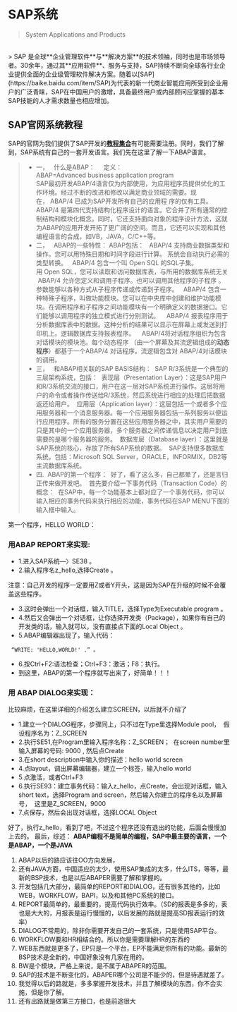 # SAP系统
 > System Applications and Products       
<br/>
> SAP 是全球**企业管理软件**与**解决方案**的技术领袖，同时也是市场领导者。30余年，通过其**应用软件**、服务与支持，SAP持续不断向全球各行业企业提供全面的企业级管理软件解决方案。随着以[SAP](https://baike.baidu.com/item/SAP)为代表的新一代商业智能应用所受到企业用户的广泛青睐，SAP在中国用户的激增，具备最终用户或内部顾问应掌握的基本SAP技能的人才需求数量也相应增加。

## SAP官网系统教程

SAP的官网为我们提供了SAP开发的[**教程集合**](https://www.sap.com/china/developer/tutorial-navigator.html)有可能需要注册。同时，我们了解到，SAP系统有自己的一套开发语言。我们先在这里了解一下ABAP语言。
> - 一，   什么是ABAP： 
   定义：ABAP=Advanced business application program 
     <br/>
     SAP最初开发ABAP/4语言仅为内部使用，为应用程序员提供优化的工作环境。经过不断的改进和修改以满足商业领域的需要。现在， ABAP/4 已成为SAP开发所有自己的应用程 序的仅有工具。 
ABAP/4 是第四代支持结构化程序设计的语言。它合并了所有通常的控制结构和模块化概念。同时，它还支持面向对象的程序设计方法，这就为ABAP的应用开发开拓了更广阔的空间。而且，它还可以实现和其他编程语言的合成，如VB，JAVA，C/C++等。 
> - 二，   ABAP的一些特性：
> ABAP包括： 
>  ABAP/4 支持商业数据类型和操作。您可以用特殊日期和时间字段进行计算。 系统会自动执行必需的类型转换。 
>  ABAP/4 包含一个叫 Open SQL 的SQL子集。用 Open SQL，您可以读取和访问数据库表，与所用的数据库系统无关 
>  ABAP/4 允许您定义和调用子程序。也可以调用其他程序的子程序 。参数能够以各种方式从子程序传递或传递到子程序。 
>  ABAP/4 包含一种特殊子程序，叫做功能模块。您可以在中央库中创建和维护功能模块。在调用程序和子程序之间功能模块有一个明确定义的数据接口。它们能够以调用程序的独立模式进行分别测试。 
>   ABAP/4 报表程序用于分析数据库表中的数据。这种分析的结果可以显示在屏幕上或发送到打印机上。逻辑数据库支持报表程序。 
>   ABAP/4将对话程序组织为包含对话模块的模块池。每个动态程序 （由一个屏幕及其流逻辑组成的**动态程序**）都基于一个ABAP/4 对话程序。流逻辑包含对 ABAP/4对话模块的调用。 
> - 三，   和ABAP相关联的SAP BASIS结构： 
> SAP R/3系统是一个典型的三层架构系统，包括： 
> 表现层（Presentation Layer）：这是SAP用户和R/3系统交流的接口，用户在这一层对SAP系统进行操作。这层将用户的命令或者操作传送给R/3系统，然后系统进行相应的处理后把数据返还给用户。 
> 应用层（Application layer）：这层包括一个或者多个应用服务器和一个消息服务器。每一个应用服务器包括一系列服务以便运行应用程序。所有的服务分置在这些应用服务器之中，其实用户需要的只是其中的一个应用服务器，多个服务器之间传递信息以决定用户到底需要的是哪个服务器的服务。 
> 数据库层（Database layer）：这里就是SAP系统的核心，存放了所有SAP系统的数据。 
> SAP支持很多数据库系统，包括：Microsoft SQL Server，ORACLE，INFORMIX，DB2等主流数据库系统。 
> - 四.  ABAP的第一个程序： 
> 好了，看了这么多，自己都晕了，还是言归正传来做开发吧。 
> 首先要介绍一下事务代码（Transaction Code）的概念： 
> 在SAP中，每一个功能基本上都对应了一个事务代码，你可以输入相应的事务代码来执行相应的功能，事务代码在SAP MENU下面的输入框中输入。 

 第一个程序，HELLO WORLD： 
### 用ABAP REPORT来实现: 
  - 1.进入SAP系统—〉SE38 。 
  - 2.输入程序名z_hello,选择Create 。 
 
注意：自己开发的程序一定要用Z或者Y开头，这是因为SAP在升级的时候不会覆盖这些程序。 
 - 3.这时会弹出一个对话框，输入TITLE，选择Type为Executable program 。 
 - 4.然后又会弹出一个对话框，让你选择开发类（Package），如果你有自己的开发类的话，输入就可以，没有直接点下面的Local Object 。 
 - 5.ABAP编辑器出现了，输入代码： 
 
```ABAP
 “WRITE: 'HELLO,WORLD!' .” 。
```
- 6.按Ctrl+F2:语法检查；Ctrl+F3：激活；F8：执行。 
- 到这里，ABAP的第一个程序就写出来了，好简单！！！ 

### 用 ABAP DIALOG来实现： 
比较麻烦，在这里详细的介绍怎么建立SCREEN，以后就不介绍了 
- 1.建立一个DIALOG程序，步骤同上，只不过在Type里选择Module pool， 
假设程序名为：Z_SCREEN 
- 2.执行SE51,在Program里输入程序名称：Z_SCREEN； 
在screen number里输入屏幕的号码: 9000 , 然后点Create 
- 3.在short description中输入你的描述：hello world screen 
- 4.点layout，调出屏幕编辑器，建立一个标签，输入hello world 
- 5.点激活，或者Ctrl+F3 
- 6.执行SE93：建立事务代码：输入z_hello，点Create，会出现对话框，输入short text，选择Program and screen，然后输入你建立的程序名以及屏幕号， 
这里是Z_SCREEN，9000 
- 7.点保存，然后会出现对话框，选择LOCAL Object 

好了，执行z_hello，看到了吧，不过这个程序还没有退出的功能，后面会慢慢加上去的。
最后，综述：
**ABAP编程不是简单的编程，SAP中最主要的语言，一个是ABAP，一个是JAVA**

1. ABAP以后的路应该往OO方向发展， 
2. 还有JAVA方面，中国适应的太少，使用SAP集成的太多，什么ITS，等等，最新的BSP技术，也是以后ABAPER需要了解和掌握的。 
3. 开发包括几大部分，最简单的REPORT和DIALOG，还有很多其他的，比如WEB，WORKFLOW，BAPI，以及和其他PC系统的接口。 
4. REPORT最简单的，最重要的，提高代码执行效率。（SD的报表是多多的，表也是大大的，月报表是运行慢慢的，以后发展的路就是提高SD报表运行的效率） 
5. DIALOG不常用的，除非你需要开发自己的一套系统，只是使用SAP平台。 
6. WORKFLOW要和HR相结合的。所以你是需要理解HR的东西的 
7. WEB东西就是更多了，EP只是一个平台，EP不能满足你所有的功能。最新的BSP技术是全新的，中国好象没有几家在用的。 
8. BW是个模块，严格上来说，是不属于ABAPER的范围。
9. SAP的技术是不断变化的，ABAPER哪个公司是不能少的，但是待遇就差了。
10. 我觉得以后的路就是，多多掌握开发技术，并且了解模块的东西，你不会实施，但是你了解。 
11. 还有出路就是做第三方接口，也是前途很大